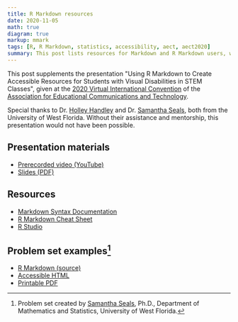 ```yaml
---
title: R Markdown resources
date: 2020-11-05
math: true
diagram: true
markup: mmark
tags: [R, R Markdown, statistics, accessibility, aect, aect2020]
summary: This post lists resources for Markdown and R Markdown users, with a link to some sample statistical content.
---
```


This post supplements the presentation "Using R Markdown to Create Accessible Resources for Students with Visual Disabilities in STEM Classes", given at the [2020 Virtual International Convention](https://convention2.allacademic.com/one/aect/aect20/) of the [Association for Educational Communications and Technology](https://aect.org).

Special thanks to Dr. [Holley Handley](https://uwf.edu/ceps/departments/instructional-design-and-technology/our-faculty/faculty-profiles/dr-holley-handley.html) and Dr. [Samantha Seals](https://uwf.edu/hmcse/departments/mathematics-and-statistics/our-faculty/faculty-profiles/dr-samantha-seals.html), both from the University of West Florida. Without their assistance and mentorship, this presentation would not have been possible.

## Presentation materials

* [Prerecorded video (YouTube)](https://youtu.be/Jkts2blDpvE) 
* [Slides (PDF)](Using%20R%20Markdown%20to%20Create%20Accessible%20Resources%20for%20Students%20with%20Visual%20Disabilities%20in%20STEM%20Classes.pdf)

## Resources

* [Markdown Syntax Documentation](https://daringfireball.net/projects/markdown/syntax)
* [R Markdown Cheat Sheet](https://rstudio.com/wp-content/uploads/2015/02/rmarkdown-cheatsheet.pdf)
* [R Studio](https://rstudio.com/products/rstudio/)

## Problem set examples[^1]

* [R Markdown (source)](https://github.com/eyer/blogdown-academic/blob/master/content/post/2020-11-05%20rmarkdown_resources/Homework%20assignment%201.Rmd)
* [Accessible HTML](http://htmlpreview.github.io/?https://github.com/eyer/blogdown-academic/blob/master/content/post/2020-11-05%20rmarkdown_resources/Homework%20assignment%201.html)
* [Printable PDF](https://github.com/eyer/blogdown-academic/blob/master/content/post/2020-11-05%20rmarkdown_resources/Homework%20assignment%201.pdf)

[^1]: Problem set created by [Samantha Seals](https://uwf.edu/hmcse/departments/mathematics-and-statistics/our-faculty/faculty-profiles/dr-samantha-seals.html), Ph.D., Department of Mathematics and Statistics, University of West Florida.
